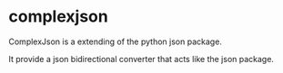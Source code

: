 complexjson
===========

ComplexJson is a extending of the python json package.

It provide a json bidirectional converter that acts like the json package.
